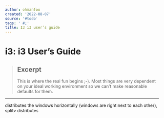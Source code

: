 ```yaml
---
author: ohmanfoo
created: '2022-08-07'
source: '#todo'
tags: ' #;'
title: I3 i3 user’s guide
---
```


# i3: i3 User’s Guide

> ## Excerpt
> This is where the real fun begins ;-). Most things are very dependent on your
ideal working environment so we can’t make reasonable defaults for them.

---
distributes the windows horizontally (windows are right next to each other), splitv distributes